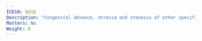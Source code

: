 ```yaml
---
ICD10: Q418
Description: "Congenital absence, atresia and stenosis of other specified parts of small intestine"
Matters: No
Weight: 0
---
```

